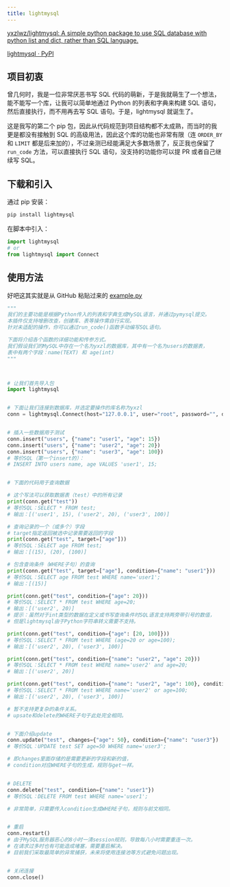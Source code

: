 ```yaml
---
title: lightmysql
---
```


[yxzlwz/lightmysql: A simple python package to use SQL database with python list and dict, rather than SQL language.](https://github.com/yxzlwz/lightmysql)

[lightmysql · PyPI](https://pypi.org/project/lightmysql/)

## 项目初衷

曾几何时，我是一位非常厌恶书写 SQL 代码的萌新，于是我就萌生了一个想法，能不能写一个库，让我可以简单地通过 Python 的列表和字典来构建 SQL 语句，然后直接执行，而不用再去写 SQL 语句。于是，lightmysql 就诞生了。

这是我写的第二个 pip 包，因此从代码规范到项目结构都不太成熟，而当时的我更是都没有接触到 SQL 的高级用法，因此这个库的功能也非常有限（连 `ORDER_BY` 和 `LIMIT` 都是后来加的），不过亲测已经能满足大多数场景了，反正我也保留了 `run_code` 方法，可以直接执行 SQL 语句，没支持的功能你可以提 PR 或者自己继续写 SQL。

## 下载和引入

通过 pip 安装：

```bash
pip install lightmysql
```

在脚本中引入：

```python
import lightmysql
# or
from lightmysql import Connect
```

## 使用方法

好吧这其实就是从 GitHub 粘贴过来的 [example.py](https://github.com/yxzlwz/lightmysql/blob/master/example.py)

```python
"""
我们的主要功能是根据Python传入的列表和字典生成MySQL语言，并通过pymysql提交。
本插件仅支持增删改查，创建库、表等操作需自行实现。
针对未适配的操作，你可以通过run_code()函数手动编写SQL语句。

下面将介绍各个函数的详细功能和传参方式。
我们假设我们的MySQL中存在一个名为yxzl的数据库，其中有一个名为users的数据表，
表中有两个字段：name(TEXT) 和 age(int)
"""



# 让我们首先导入包
import lightmysql


# 下面让我们连接到数据库，并选定要操作的库名称为yxzl
conn = lightmysql.Connect(host="127.0.0.1", user="root", password="", database="yxzl", port=3306, charset="utf8")


# 插入一些数据用于测试
conn.insert("users", {"name": "user1", "age": 15})
conn.insert("users", {"name": "user2", "age": 20})
conn.insert("users", {"name": "user3", "age": 100})
# 等价SQL（第一个insert的）：
# INSERT INTO users name, age VALUES 'user1', 15;


# 下面的代码用于查询数据

# 这个写法可以获取数据表（test）中的所有记录
print(conn.get("test"))
# 等价SQL：SELECT * FROM test;
# 输出：[('user1', 15), ('user2', 20), ('user3', 100)]

# 查询记录的一个（或多个）字段
# target指定返回被选中记录需要返回的字段
print(conn.get("test", target=["age"]))
# 等价SQL：SELECT age FROM test;
# 输出：[(15), (20), (100)]

# 包含查询条件（WHERE子句）的查询
print(conn.get("test", target=["age"], condition={"name": "user1"}))
# 等价SQL：SELECT age FROM test WHERE name='user1';
# 输出：[(15)]

print(conn.get("test", condition={"age": 20}))
# 等价SQL：SELECT * FROM test WHERE age=20;
# 输出：[('user2', 20)]
# 提示：虽然对于int类型的数据在定义或书写查询条件时SQL语言支持两旁带引号的数值，
# 但是lightmysql由于Python字符串转义需要不支持。

print(conn.get("test", condition={"age": [20, 100]}))
# 等价SQL：SELECT * FROM test WHERE (age=20 or age=100);
# 输出：[('user2', 20), ('user3', 100)]

print(conn.get("test", condition={"name": "user2", "age": 20}))
# 等价SQL：SELECT * FROM test WHERE name='user2' and age=20;
# 输出：[('user2', 20)]

print(conn.get("test", condition={"name": "user2", "age": 100}, condition_sp="or"))
# 等价SQL：SELECT * FROM test WHERE name='user2' or age=100;
# 输出：[('user2', 20), ('user3', 100)]

# 暂不支持更复杂的条件关系。
# upsate和delete的WHERE子句于此处完全相同。


# 下面介绍update
conn.update("test", changes={"age": 50}, condition={"name": "user3"})
# 等价SQL：UPDATE test SET age=50 WHERE name='user3';

# 即changes里面存储的是需要更新的字段和新的值，
# condition对应WHERE子句的生成，规则与get一样。


# DELETE
conn.delete("test", condition={"name": "user1"})
# 等价SQL：DELETE FROM test WHERE name='user1';

# 非常简单，只需要传入condition生成WHERE子句，规则与前文相同。


# 重启
conn.restart()
# 由于MySQL服务器恶心的8小时一清session规则，导致每八小时需要重连一次。
# 在请求过多时也有可能造成堵塞，需要重启解决。
# 目前我们采取最简单的异常捕获，未来将使用连接池等方式避免问题出现。


# 关闭连接
conn.close()
```
